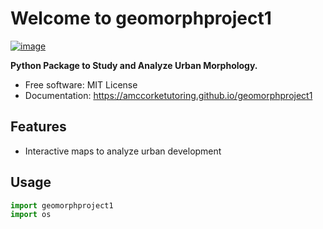 # Welcome to geomorphproject1


[![image](https://img.shields.io/pypi/v/geomorphproject1.svg)](https://pypi.python.org/pypi/geomorphproject1)


**Python Package to Study and Analyze Urban Morphology.**


-   Free software: MIT License
-   Documentation: <https://amccorketutoring.github.io/geomorphproject1>


## Features

-   Interactive maps to analyze urban development

## Usage

```python
import geomorphproject1
import os
```
